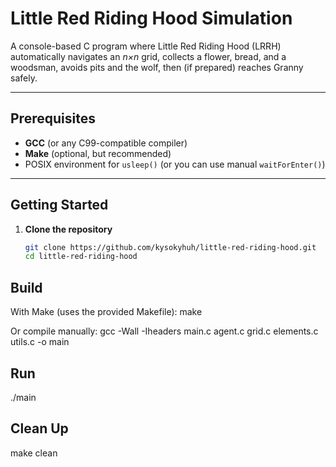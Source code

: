 # Little Red Riding Hood Simulation

A console-based C program where Little Red Riding Hood (LRRH) automatically navigates an *n×n* grid, collects a flower, bread, and a woodsman, avoids pits and the wolf, then (if prepared) reaches Granny safely.

---

## Prerequisites

- **GCC** (or any C99-compatible compiler)  
- **Make** (optional, but recommended)  
- POSIX environment for `usleep()` (or you can use manual `waitForEnter()`)

---

## Getting Started

1. **Clone the repository**  
   ```bash
   git clone https://github.com/kysokyhuh/little-red-riding-hood.git
   cd little-red-riding-hood

## Build 

With Make (uses the provided Makefile):
make

Or compile manually:
gcc -Wall -Iheaders main.c agent.c grid.c elements.c utils.c -o main

## Run
./main

## Clean Up
make clean
